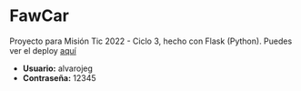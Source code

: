 # FawCar
Proyecto para Misión Tic 2022 - Ciclo 3, hecho con Flask (Python).
Puedes ver el deploy [aquí](https://fawcar.herokuapp.com/)
- **Usuario:** alvarojeg
- **Contraseña:** 12345